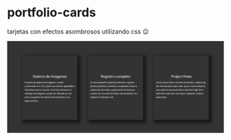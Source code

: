 # portfolio-cards
tarjetas con efectos asombrosos utilizando css 😉

 ![Screenshot](https://github.com/jyagami/portfolio-cards/blob/master/img/cards-vista.gif?raw=true)
